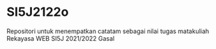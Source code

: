 # SI5J2122o
Repositori untuk menempatkan catatam sebagai nilai tugas matakuliah Rekayasa WEB SI5J 2021/2022 Gasal
